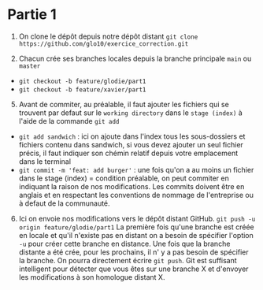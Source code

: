 # Partie 1

1. On clone le dépôt depuis notre dépôt distant
`git clone https://github.com/glo10/exercice_correction.git`


2. Chacun crée ses branches locales depuis la branche principale `main` ou `master`
- `git checkout -b feature/glodie/part1`
- `git checkout -b feature/xavier/part1`

5. Avant de commiter, au préalable, il faut ajouter les fichiers qui se trouvent par defaut sur le `working directory` dans le `stage (index)` à l'aide de la commande `git add`
- `git add sandwich` : ici on ajoute dans l'index tous les sous-dossiers et fichiers contenu dans sandwich, si vous devez ajouter un seul fichier précis, il faut indiquer son chémin relatif depuis votre emplacement dans le terminal
- `git commit -m 'feat: add burger'` : une fois qu'on a au moins un fichier dans le stage (index) = condition préalable, on peut commiter en indiquant la raison de nos modifications.
Les commits doivent être en anglais et en respectant les conventions de nommage de l'entreprise ou à defaut de la communauté.
6. Ici on envoie nos modifications vers le dépôt distant GitHub.
`git push -u origin feature/glodie/part1`
La première fois qu'une branche est créée en locale et qu'il n'existe pas en distant on a besoin de spécifier l'option `-u` pour créer cette branche en distance.
Une fois que la branche distante a été crée, pour les prochains, il n' y a pas besoin de spécifier la branche. On pourra directement écrire `git push`.
Git est suffisant intelligent pour détecter que vous êtes sur une branche X et d'envoyer les modifications à son homologue distant X.